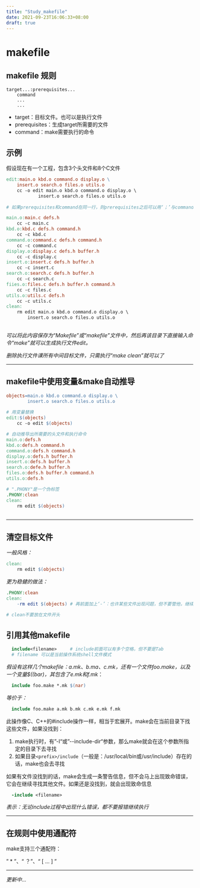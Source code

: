 ```yaml
---
title: "Study_makefile"
date: 2021-09-23T16:06:33+08:00
draft: true
---
```


# makefile

## makefile 规则

```
target...:prerequisites...
	command
	...
	...
```

* target：目标文件。也可以是执行文件
* prerequisites：生成target所需要的文件
* command：make需要执行的命令

## 示例

假设现在有一个工程，包含3个头文件和8个C文件

```makefile
edit:main.o kbd.o command.o display.o \
	insert.o search.o files.o utils.o
	cc -o edit main.o kbd.o command.o display.o \
			insert.o search.o files.o utils.o
			
# 如果prerequisites和command在同一行，则prerequisites之后可以用‘；’与command分隔开			

main.o:main.c defs.h
	cc -c main.c
kbd.o:kbd.c defs.h command.h
	cc -c kbd.c
command.o:command.c defs.h command.h
	cc -c command.c
display.o:display.c defs.h buffer.h
	cc -c display.c
insert.o:insert.c defs.h buffer.h
	cc -c insert.c
search.o:search.c defs.h buffer.h
	cc -c search.c
fiies.o:files.c defs.h buffer.h command.h
	cc -c files.c
utils.o:utils.c defs.h
	cc -c utils.c
clean:
	rm edit main.o kbd.o command.o display.o \
		insert.o search.o files.o utils.o
		
```

*可以将此内容保存为“Makefile”或“makefile”文件中，然后再该目录下直接输入命令“make”就可以生成执行文件edit。*

*删除执行文件课所有中间目标文件，只需执行“make clean”就可以了*

---

## makefile中使用变量&make自动推导

```makefile
objects=main.o kbd.o command.o display.o \
		insert.o search.o files.o utils.o
		
# 用变量替换
edit:$(objects)
	cc -o edit $(objects)

# 自动推导出所需要的头文件和执行命令
main.o:defs.h
kbd.o:defs.h command.h
command.o:defs.h command.h
display.o:defs.h buffer.h
insert.o:defs.h buffer.h
search.o:defe.h buffer.h
files.o:defs.h buffer.h command.h
utils.o:defs.h

# ".PHONY"是一个伪标签
.PHONY:clean
clean:
	rm edit $(objects)
	
```

---

## 清空目标文件

*一般风格：*

```makefile
clean:
	rm edit $(objects)
```

*更为稳健的做法：*

```makefile
.PHONY:clean
clean:
	-rm edit $(objects)	# 再前面加上‘-’：也许某些文件出现问题，但不要管他，继续做后面的事
	
# clean不要放在文件开头
```

## 引用其他makefile

```makefile
  include<filename>		# include前面可以有多个空格，但不要是Tab
  # filename 可以是当前操作系统shell文件模式
```

*假设有这样几个makefile：a.mk、b.ma、c.mk，还有一个文件foo.make，以及一个变量$((bar)，其包含了e.mk和f.mk*：

```makefile
  include foo.make *.mk $(nar)
```

*等价于：*

```makefile
  include foo.make a.mk b.mk c.mk e.mk f.mk
```

此操作像C、C++的#include操作一样，相当于宏展开。make会在当前目录下找这些文件，如果没找到：

1. make执行时，有”-I“或”--include-dir“参数，那么make就会在这个参数所指定的目录下去寻找
2. 如果目录`<prefix>/include`（一般是：/usr/local/bin或/usr/include）存在的话，make也会去寻找

如果有文件没找到的话，make会生成一条警告信息，但不会马上出现致命错误，它会在继续寻找其他文件。如果还是没找到，就会出现致命信息

```makefile
  -include <filename>
```

*表示：无论include过程中出现什么错误，都不要报错继续执行*

---

## 在规则中使用通配符

make支持三个通配符：

” * ”、“ ？”、“ [ ... ] ”

---



*更新中...*

